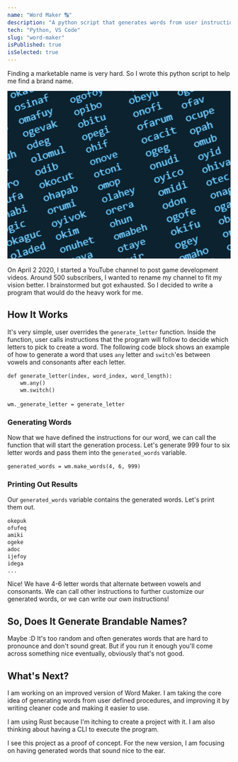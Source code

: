 ```yaml
---
name: "Word Maker 🔠"
description: "A python script that generates words from user instructions."
tech: "Python, VS Code"
slug: "word-maker"
isPublished: true
isSelected: true
---
```


Finding a marketable name is very hard. So I wrote this python script to help me find a brand name.

![A screen with words generated by Word Maker](../images/word-maker/01-word-maker-output.png)

On April 2 2020, I started a YouTube channel to post game development videos. Around 500 subscribers, I wanted to rename my channel to fit my vision better. I brainstormed but got exhausted. So I decided to write a program that would do the heavy work for me.

## How It Works
It's very simple, user overrides the `generate_letter` function. Inside the function, user calls instructions that the program will follow to decide which letters to pick to create a word. The following code block shows an example of how to generate a word that uses `any` letter and `switch`'es between vowels and consonants after each letter.

```
def generate_letter(index, word_index, word_length):
    wm.any()
    wm.switch()

wm._generate_letter = generate_letter
```

### Generating Words
Now that we have defined the instructions for our word, we can call the function that will start the generation process. Let's generate 999 four to six letter words and pass them into the `generated_words` variable.
```
generated_words = wm.make_words(4, 6, 999)
```

### Printing Out Results
Our `generated_words` variable contains the generated words. Let's print them out.
```
okepuk
ofufeq
amiki
ogeke
adoc
ijefoy
idega
...
```

Nice! We have 4-6 letter words that alternate between vowels and consonants. We can call other instructions to further customize our generated words, or we can write our own instructions!

## So, Does It Generate Brandable Names?
Maybe :D It's too random and often generates words that are hard to pronounce and don't sound great. But if you run it enough you'll come across something nice eventually, obviously that's not good.

## What's Next?
I am working on an improved version of Word Maker. I am taking the core idea of generating words from user defined procedures, and improving it by writing cleaner code and making it easier to use.

I am using Rust because I'm itching to create a project with it. I am also thinking about having a CLI to execute the program.

I see this project as a proof of concept. For the new version, I am focusing on having generated words that sound nice to the ear.
